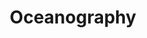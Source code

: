 ---
layout: page
title: Oceanography
description:
img: assets/img/1.jpg
importance: 1
category: Oceanography
---